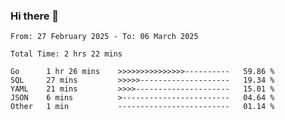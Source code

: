 ### Hi there 👋

<!--
**zhumeme/zhumeme** is a ✨ _special_ ✨ repository because its `README.md` (this file) appears on your GitHub profile.

Here are some ideas to get you started:

- 🔭 I’m currently working on ...
- 🌱 I’m currently learning ...
- 👯 I’m looking to collaborate on ...
- 🤔 I’m looking for help with ...
- 💬 Ask me about ...
- 📫 How to reach me: ...
- 😄 Pronouns: ...
- ⚡ Fun fact: ...
-->

<!--START_SECTION:waka-->

```all_time
From: 27 February 2025 - To: 06 March 2025

Total Time: 2 hrs 22 mins

Go      1 hr 26 mins    >>>>>>>>>>>>>>>----------   59.86 %
SQL     27 mins         >>>>>--------------------   19.34 %
YAML    21 mins         >>>>---------------------   15.01 %
JSON    6 mins          >------------------------   04.64 %
Other   1 min           -------------------------   01.14 %
```

<!--END_SECTION:waka-->
